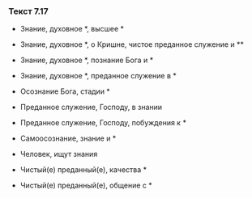 ### Текст 7.17

- Знание, духовное *, высшее *

- Знание, духовное *, о Кришне, чистое преданное служение и **

- Знание, духовное *, познание Бога и *

- Знание, духовное *, преданное служение в *

- Осознание Бога, стадии *

- Преданное служение, Господу, в знании

- Преданное служение, Господу, побуждения к *

- Самоосознание, знание и *

- Человек, ищут знания

- Чистый(е) преданный(е), качества *

- Чистый(е) преданный(е), общение с *
	
